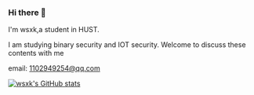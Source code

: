### Hi there 👋

I'm wsxk,a student in HUST.

I am studying binary security and IOT security. Welcome to discuss these contents with me

email: 1102949254@qq.com

[![wsxk's GitHub stats](https://github-readme-stats.vercel.app/api?username=wsxk&theme=radical)](https://github.com/anuraghazra/github-readme-stats)
<!--
**wsxk/wsxk** is a ✨ _special_ ✨ repository because its `README.md` (this file) appears on your GitHub profile.

Here are some ideas to get you started:

- 🔭 I’m currently working on ...
- 🌱 I’m currently learning ...
- 👯 I’m looking to collaborate on ...
- 🤔 I’m looking for help with ...
- 💬 Ask me about ...
- 📫 How to reach me: ...
- 😄 Pronouns: ...
- ⚡ Fun fact: ...
-->
